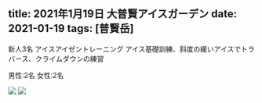 title: 2021年1月19日 大普賢アイスガーデン 
date: 2021-01-19
tags: [普賢岳]
---

新人3名 アイスアイゼントレーニング
アイス基礎訓練、斜度の緩いアイスでトラバース、クライムダウンの練習

男性:2名
女性:2名


![](/2021/01/19/20210119/1.jpg)
![](/2021/01/19/20210119/2.jpg)
